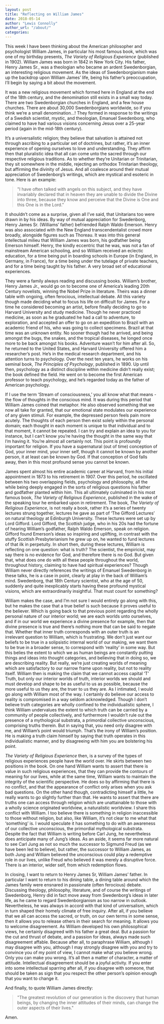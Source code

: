 ```yaml
---
layout: post
title: "Reflecting on William James"
date: 2018-05-14
author: "Lewis Connolly"
author_url: "/about/"
categories:
---
```


This week I have been thinking about the American philosopher and psychologist William James, in particular his most famous book, which was one of my birthday presents, *The Variety of Religious Experience* (published in 1902). William James was born in 1842 in New York City. His father, Henry James Sr., was a theologian who became an ardent Swedenborgian, an interesting religious movement. As the ideas of Swedenborgianism make up the backdrop upon William James’ life, being his father’s preoccupation, I’ll begin by saying a bit about the movement. 

It was a new religious movement which formed here in England at the end of the 18th century, and the denomination still exists in a small way today. There are two Swedenborgian churches in England, and a few house churches. There are about 30,000 Swedenborgians worldwide, so if you think we’re a small denomination…! They formed in response to the writings of a Swedish scientist, mystic, and theologian, Emanuel Swedenborg, who claimed to have had various visions concerning Jesus over a 25-year period (again in the mid-18th century). 

It’s a universalistic religion; they believe that salvation is attained not through ascribing to a particular set of doctrines, but rather, it’s an inner experience of opening ourselves to love and understanding. They affirm then that pluralistic idea that all can come unto the sacred through our respective religious traditions. As to whether they’re Unitarian or Trinitarian, they sit somewhere in the middle, rejecting an orthodox Trinitarian theology, but affirming the divinity of Jesus. And all coalesce around their mutual appreciation of Swedenborg’s writings, which are mystical and esoteric in tone. Here is an example:

> "I have often talked with angels on this subject, and they have invariably declared that in heaven they are unable to divide the Divine into three, because they know and perceive that the Divine is One and this One is in the Lord."

It shouldn’t come as a surprise, given all I’ve said, that Unitarians too were drawn in by his ideas. By way of mutual appreciation for Swedenborg, Henry James Sr. (Williams’ father) befriended Ralph Waldo Emerson. Henry was also associated with the New England transcendentalist crowd more broadly, alongside figures such as Thoreau. It was into this general intellectual milieu that William James was born, his godfather being Emerson himself. Henry, the kindly eccentric that he was, was not a fan of mainstream American schooling, and so William received an eclectic education, for a time being put in boarding schools in Europe (in England, in Germany, in France), for a time being under the tutelage of private teachers, and for a time being taught by his father. A very broad set of educational experiences.

They were a family always reading and discussing books. William’s brother, Henry James Jr., would go on to become one of America’s leading 20th Century novelists, winning the Nobel Prize in literature. Theirs was a dinner table with ongoing, often ferocious, intellectual debate. All this variety though made deciding what to focus his life on difficult for James. For a time he considered becoming an artist, before finally deciding to go to Harvard University and study medicine. Though he never practiced medicine, as soon as he graduated he had a call to adventure, to exploration, and accepted an offer to go on an expedition to Brazil with an academic friend of his, who was going to collect specimens. Brazil at that time was an unknown entity. No sooner though had he arrived, and being amongst the bugs, the snakes, and the tropical diseases, he longed once more to be back amongst his books. Adventure wasn’t for him after all. So, he returned to the United States, and Harvard University offered him a researcher’s post. He’s in the medical research department, and his attention turns to psychology. Over the next ten years, he works on his seminal book, *The Principles of Psychology*, published in 1890. Up until then, psychology as a distinct discipline within medicine didn’t really exist; the book defined the field. He went on to become the first American professor to teach psychology, and he’s regarded today as the father of American psychology.

If I use the term ‘Stream of consciousness,’ you all know what that means - the flow of thoughts in the conscious mind. It was during this period that William James coined that metaphor. He also observed something that we now all take for granted, that our emotional state modulates our experience of any given stimuli. For example, the depressed person feels pain more acutely. The thoughts of each person then exist solely within the personal domain; each thought in each moment is unique to that individual and to that moment, it cannot be repeated. I can try and explain an idea to you for instance, but I can’t know you’re having the thought in the same way that I’m having it. You’re almost all certainly not. This point is profoundly important for religion. If you have a supernatural (out of time) conception of God, your inner mind, your inner self, though it cannot be known by another person, it at least can be known by God. If that conception of God falls away, then in this most profound sense you cannot be known.

James spent almost his entire academic career at Harvard, from his initial appointment in 1873 to his retirement in 1907. Over this period, he oscillated between his two overlapping fields, psychology and philosophy, all the while being deeply engaged in the sorts of religious questions his father and godfather planted within him. This all ultimately culminated in his most famous book, *The Variety of Religious Experience*, published in the wake of the speaking tour he embarked upon in retirement. The book, *The Variety of Religious Experience*, is not really a book, rather it’s a series of twenty lectures strung together, lectures he gave as part of ‘The Gifford Lectures’ on natural theology at Edinburgh University. These lectures were set up by Lord Gifford. Lord Gifford, the Scottish judge, who in his 20s had the fortune of hearing William’s godfather, Ralph Waldo Emerson, speak on religion. Gifford found Emerson’s ideas so inspiring and uplifting, in contrast with the stuffy Scottish Presbyterianism he grew up on, he wanted to fund lectures of that ilk in perpetuity. In short then, during these lectures, William is reflecting on one question: what is truth? The scientist, the empiricist, may say there is no evidence for God, and therefore there is no God. But given that, what does one do with all these people throughout the world, throughout history, claiming to have had spiritual experiences? Though William never directly references the writings of Emanuel Swedenborg in these talks, he is a case in point, clearly at play in the back of William’s mind. Swedenborg, that 18th Century scientist, who at the age of 50, suddenly and quite inexplicably starts having these profound mystical visions, which are extraordinarily insightful. That must count for something?

William makes the case, and I’m not sure I would entirely go along with this, but he makes the case that a true belief is such because it proves useful to the believer. Which is going back to that previous point regarding the wholly personal nature of our interior world; we are each worlds unto ourselves, and if in our world we experience a divine presence for example, then that divine presence is true and there’s nothing more that can be said to negate that. Whether that inner truth corresponds with an outer truth is an irrelevant question to William, which is frustrating. We don’t just want our beliefs to be true in a solipsistic internal world of our making, we want them to be true in a broader sense, to correspond with ‘reality’ in some way. But this belies the extent to which we as human beings are constantly putting things and ideas into thought categories, and believing that in doing so, we are describing reality. But really, we’re just creating worlds of meaning which are satisfactory to our narrow frame upon reality, but not to reality itself. William then is making the claim that we cannot access capital ‘T’ Truth, but only our interior worlds of truth, interior worlds we should and must develop and shape to be as useful to us as possible, because the more useful to us they are, the truer to us they are. As I intimated, I would go along with William most of the way. I certainly do believe our access to reality is compromised in a way seldom acknowledged. Though I don’t believe truth categories are wholly confined to the individualistic sphere, I think William undervalues the extent to which truth can be carried by a community of people collectively, and furthermore I wouldn’t rule out the presence of a mythological substrata, a primordial collective unconscious, comprising truths therein. But in saying that, you need only disagree with me, and William’s point would triumph. That’s the irony of William’s position. He is making a truth claim himself by saying that truth operates in this individualistic manner, and by disagreeing with him you are bolstering his point.

*The Variety of Religious Experience* then, is a survey of the types of religious experiences people have the world over. He skirts between two positions in the book. On one hand William wants to assert that there is value in such religious experiences, that they can provide the contours of meaning for our lives, while at the same time, William wants to maintain the integrity of the scientific perspective. He does so by affirming that there is no conflict, and that the appearance of conflict only arises when you ask bad questions. On the other hand though, contradicting himself a little, he really wants to go slightly further than that. He wants to assert that there are truths one can access through religion which are unattainable to those with a wholly science originated worldview, a naturalistic worldview. I share this conflict with William. I too believe there is something in religion inaccessible to those without religion, but also, like William, it’s not clear to me what that ‘something’ is. I would speculate it has something to do with an awareness of our collective unconscious, the primordial mythological substrata. Despite the fact that William is writing before Carl Jung, he nevertheless does anticipate many of Jung’s ideas. As an aside, it seems far more natural to see Carl Jung as not so much the successor to Sigmund Freud (as we have been led to believe), but rather, the successor to William James, as both Jung and William believed the unconscious could play a redemptive role in our lives, unlike Freud who believed it was merely a disruptive force. There is an interior, wider self, from which redemption flows.

In closing, I want to return to Henry James Sr, William James’ father. In particular I want to return to his dining table, a dining table around which the James family were ensnared in passionate (often ferocious) debate. Discussing theology, philosophy, literature, and of course the writings of Swedenborg, Henry did in fact move away from Swedenborg’s ideas in later life, as he came to regard Swedenborgianism as too narrow in outlook. Nevertheless, he was always in accord with that kind of universalism, which in turn shaped their homely climate of free inquiry. After all, if you believe that we all can access the sacred, or truth, on our own terms in some sense, then it allows you to release others in their search for meaning. It allows you to welcome disagreement. As William developed his own philosophical views, he certainly disagreed with his father a great deal. But a passion for the cut and thrust of debate, and a passion for ideas, always made such disagreement affable. Because after all, to paraphrase William, although I may disagree with you, although I may strongly disagree with you and try to convince you of my point of view, I cannot make what you believe wrong. Only you can make you wrong. It’s all then a matter of character, a matter of attitude. Intellectual disagreement should be a joyful activity. If you enter into some intellectual sparring after all, if you disagree with someone, that should be taken as sign that you respect the other person’s opinion enough that you want to change it.

And finally, to quote William James directly:
> "The greatest revolution of our generation is the discovery that human beings, by changing the inner attitudes of their minds, can change the outer aspects of their lives."

Amen.